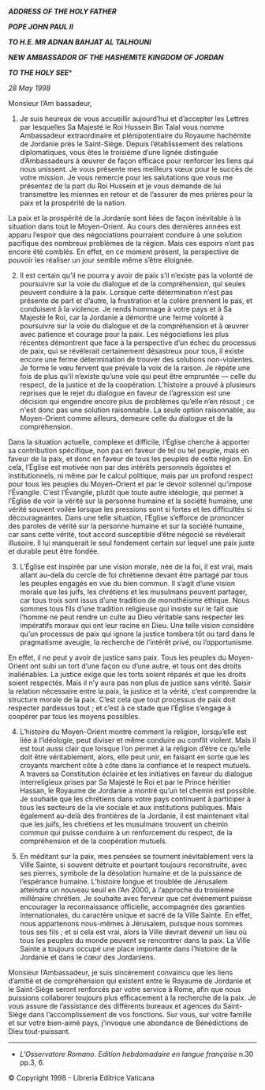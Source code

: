 ***ADDRESS OF THE HOLY FATHER***

***POPE JOHN PAUL II***

***TO H.E. MR ADNAN BAHJAT AL TALHOUNI***

***NEW AMBASSADOR OF THE HASHEMITE KINGDOM OF JORDAN***

***TO THE HOLY SEE****

*28 May 1998*

Monsieur l’Am bassadeur,

1. Je suis heureux de vous accueillir aujourd’hui et d’accepter les Lettres par lesquelles Sa Majesté le Roi Hussein Bin Talal vous nomme Ambassadeur extraordinaire et plénipotentiaire du Royaume hachémite de Jordanie près le Saint-Siège. Depuis l’établissement des relations diplomatiques, vous êtes le troisième d’une lignée distinguée d’Ambassadeurs à œuvrer de façon efficace pour renforcer les liens qui nous unissent. Je vous présente mes meilleurs vœux pour le succès de votre mission. Je vous remercie pour les salutations que vous me présentez de la part du Roi Hussein et je vous demande de lui transmettre les miennes en retour et de l’assurer de mes prières pour la paix et la prospérité de la nation.

La paix et la prospérité de la Jordanie sont liées de façon inévitable à la situation dans tout le Moyen-Orient. Au cours des dernières années est apparu l’espoir que des négociations pourraient conduire à une solution pacifique des nombreux problèmes de la région. Mais ces espoirs n’ont pas encore été comblés. En effet, en ce moment présent, la perspective de pouvoir les réaliser un jour semble même s’être éloignée.

2. Il est certain qu’il ne pourra y avoir de paix s’il n’existe pas la volonté de poursuivre sur la voie du dialogue et de la compréhension, qui seules peuvent conduire à la paix. Lorsque cette détermination n’est pas présente de part et d’autre, la frustration et la colère prennent le pas, et conduisent à la violence. Je rends hommage à votre pays et à Sa Majesté le Roi, car la Jordanie a démontré une ferme volonté à poursuivre sur la voie du dialogue et de la com­préhension et à œuvrer avec patience et courage pour la paix. Les négociations les plus récentes démontrent que face à la perspective d’un échec du processus de paix, qui se révélerait certainement désastreux pour tous, il existe encore une ferme détermination de trouver des solutions non-violentes. Je forme le vœu fervent que prévale la voix de la raison. Je répète une fois de plus qu’il n’existe qu’une voie qui peut être empruntée — celle du respect, de la justice et de la coopération. L’histoire a prouvé à plusieurs reprises que le rejet du dialogue en faveur de l’agression est une décision qui engendre encore plus de problèmes qu’elle n’en résout ; ce n'est donc pas une solution raisonnable. La seule option raisonnable, au Moyen-Orient comme ailleurs, demeure celle du dialogue et de la compréhension.

Dans la situation actuelle, complexe et difficile, l’Église cherche à apporter sa contribution spécifique, non pas en faveur de tel ou tel peuple, mais en faveur de la paix, et donc en faveur de tous les peuples de cette région. En cela, l’Église est motivée non par des intérêts personnels égoïstes et institutionnels, ni même par le calcul politique, mais par un profond respect pour tous les peuples du Moyen-Orient et par le devoir solennel qu’impose l’Évangile. C’est l’Évangile, plutôt que toute autre idéologie, qui permet à l’Église de voir la vérité sur la personne humaine et la société humaine, une vérité souvent voilée lorsque les pressions sont si fortes et les difficultés si décourageantes. Dans une telle situation, l’Église s’efforce de prononcer des paroles de vérité sur la personne humaine et sur la société humaine, car sans cette vérité, tout accord susceptible d’être négocié se révélerait illusoire. Il lui manquerait le seul fondement certain sur lequel une paix juste et durable peut être fondée.

3. L’Église est inspirée par une vision morale, née de la foi, il est vrai, mais allant au-delà du cercle de foi chrétienne devant être partagé par tous les peuples engagés en vue du bien commun. Il s’agit d’une vision morale que les juifs, les chrétiens et les musulmans peuvent partager, car tous trois sont issus d’une tradition de monothéisme éthique. Nous sommes tous fils d’une tradition religieuse qui insiste sur le fait que l’homme ne peut rendre un culte au Dieu véritable sans respecter les impératifs moraux qui ont leur racine en Dieu. Une telle vision considère qu’un processus de paix qui ignore la justice tombera tôt ou tard dans le pragmatisme aveugle, la recherche de l’intérêt privé, ou l’opportunisme.

En effet, il ne peut y avoir de justice sans paix. Tous les peuples du Moyen-Orient ont subi un tort d’une façon ou d’une autre, et tous ont des droits inaliénables. La justice exige que les torts soient réparés et que les droits soient respectés. Mais il n’y aura pas non plus de justice sans vérité. Saisir la relation nécessaire entre la paix, la justice et la vérité, c’est comprendre la structure morale de la paix. C’est cela que tout processus de paix doit respecter pardessus tout ; et c’est à ce stade que l’Église s’engage à coopérer par tous les moyens possibles.

4. L’histoire du Moyen-Orient montre comment la religion, lorsqu’elle est liée à l’idéologie, peut diviser et même conduire au conflit violent. Mais il est tout aussi clair que lorsque l’on permet à la religion d’être ce qu’elle doit être véritablement, alors, elle peut unir, en faisant en sorte que les croyants marchent côte à côte dans la confiance et le respect mutuels. A travers sa Constitution éclairée et les initiatives en faveur du dialogue interreligieux prises par Sa Majesté le Roi et par le Prince héritier Hassan, le Royaume de Jordanie a montré qu’un tel chemin est possible. Je souhaite que les chrétiens dans votre pays continuent à participer à tous les secteurs de la vie sociale et aux institutions publiques. Mais également au-delà des frontières de la Jordanie, il est maintenant vital que les juifs, les chrétiens et les musulmans trouvent un chemin commun qui puisse conduire à un renforcement du respect, de la compréhension et de la coopération mutuels.

5. En méditant sur la paix, mes pensées se tournent inévitablement vers la Ville Sainte, si souvent détruite et pourtant toujours reconstruite, avec ses pierres, symbole de la désolation humaine et de la puissance de l’espérance humaine. L’histoire longue et troublée de Jérusalem atteindra un nouveau seuil en l’An 2000, à l’approche du troisième millénaire chrétien. Je souhaite avec ferveur que cet événement puisse encourager la reconnaissance officielle, accompagnée des garanties internationales, du caractère unique et sacré de la Ville Sainte. En effet, nous appartenons nous-mêmes à Jérusalem, puisque nous sommes tous ses fils ; et si cela est vrai, alors la Ville devrait devenir un lieu où tous les peuples du monde peuvent se rencontrer dans la paix. La Ville Sainte a toujours occupé une place importante dans l’histoire de la Jordanie et dans le cœur des Jordaniens.

Monsieur l’Ambassadeur, je suis sincèrement convaincu que les liens d’amitié et de compréhension qui existent entre le Royaume de Jordanie et le Saint-Siège seront renforcés par votre service à Rome, afin que nous puissions collaborer toujours plus efficacement à la recherche de la paix. Je vous assure de l’assistance des différents bureaux et agences du Saint-Siège dans l’accomplissement de vos fonctions. Sur vous, sur votre famille et sur votre bien-aimé pays, j’invoque une abondance de Bénédictions de Dieu tout-puissant.

* * *

* *L'Osservatore Romano. Edition hebdomadaire en langue française* n.30 pp.3, 6.

© Copyright 1998 - Libreria Editrice Vaticana